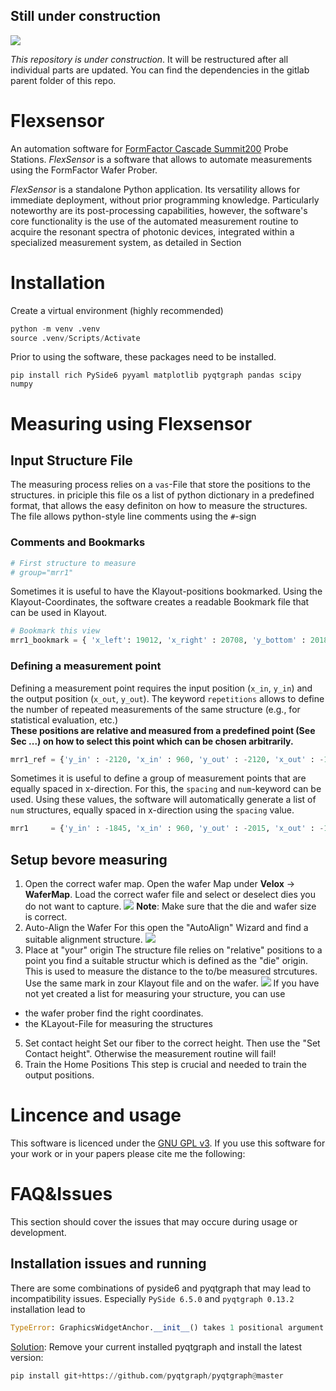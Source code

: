 ## Still under construction
![](https://upload.wikimedia.org/wikipedia/commons/f/f0/Baustelle-mittel.png)

*This repository is under construction*. It will be restructured after all individual parts are updated. 
You can find the dependencies in the gitlab parent folder of this repo.

# Flexsensor


An automation software for [FormFactor Cascade Summit200](https://www.formfactor.com/product/probe-systems/200-mm-systems/summit200/) Probe Stations.
*FlexSensor* is a software that allows to automate measurements using the FormFactor Wafer Prober.

*FlexSensor* is a standalone Python application. Its versatility allows for immediate deployment, without prior programming knowledge. Particularly noteworthy are its post-processing capabilities, however, the software's core functionality is the use of the automated measurement routine to acquire the resonant spectra of photonic devices, integrated within a specialized measurement system, as detailed in Section 

# Installation
Create a virtual environment (highly recommended)
```python
python -m venv .venv
source .venv/Scripts/Activate
```
Prior to using the software, these packages need to be installed.
```
pip install rich PySide6 pyyaml matplotlib pyqtgraph pandas scipy numpy
```

# Measuring using Flexsensor
## Input Structure File
The measuring process relies on a ```vas```-File that store the positions to the structures. in priciple 
this file os a list of python dictionary in a predefined format, that allows the easy definiton
on how to measure the structures. 
The file allows python-style line comments using the ```#```-sign
### Comments and Bookmarks
```python
# First structure to measure  
# group="mrr1"
```
Sometimes it is useful to have the Klayout-positions bookmarked. Using the Klayout-Coordinates, the
software creates a readable Bookmark file that can be used in Klayout.
```python
# Bookmark this view
mrr1_bookmark = { 'x_left': 19012, 'x_right' : 20708, 'y_bottom' : 20185, 'y_top': 21866 }
```
### Defining a measurement point
Defining a measurement point requires the input position (`x_in`, `y_in`) and the output 
position (`x_out`, `y_out`). The keyword `repetitions` allows to define the number of repeated measurements of the same
structure (e.g., for statistical evaluation, etc.)
<br> 
**These positions are relative and measured from a predefined point (See Sec ...) on how
to select this point which can be chosen arbitrarily.**
```python
mrr1_ref = {'y_in' : -2120, 'x_in' : 960, 'y_out' : -2120, 'x_out' : -155, 'repetitions': 2}
```
Sometimes it is useful to define a group of measurement points that are equally spaced in x-direction. For this, the 
`spacing` and `num`-keyword can be used. Using these values, the software will automatically generate a list of 
`num` structures, equally spaced in x-direction using the `spacing` value. 
```python
mrr1     = {'y_in' : -1845, 'x_in' : 960, 'y_out' : -2015, 'x_out' : -155,  'num' : 6, 'spacing' : 100, 'repetitons': 200}
```

## Setup bevore measuring
1. Open the correct wafer map. 
Open the wafer Map under **Velox** -> **WaferMap**. Load the correct wafer file and select or deselect dies you do not 
want to capture. 
![](images/docs_img/open_wafer_map.png)
 **Note**: Make sure that the die and wafer size is correct.
2. Auto-Align the Wafer
 For this open the "AutoAlign" Wizard  and find a suitable alignment structure. 
![](images/docs_img/autoalign_wafer.png)
3. Place at "your" origin
The structure file relies on "relative" positions to a point you
find a suitable structur which is defined as the "die" origin. This is used to  measure the distance to the to/be measured strcutures. Use the same mark in zour Klayout file and on the wafer. 
![](images/docs_img/origina_at_wafer.JPG)
If you have not yet created a list for measuring your structure, you can use 
- the wafer prober find the right coordinates.
- the KLayout-File for measuring the structures
5. Set contact height
Set our fiber to the correct height. Then use the "Set Contact height". Otherwise the measurement routine will fail!
6. Train the Home Positions
This step is crucial and needed to train the output positions.


# Lincence and usage
This software is licenced under the [GNU GPL v3](https://www.gnu.org/licenses/gpl-3.0.de.html). 
If you use this software for your work or in your papers please cite me the following:




# FAQ&Issues
This section should cover the issues that may occure during usage or development. 
## Installation issues and running
There are some combinations of pyside6 and pyqtgraph that may lead to incompatibility
issues. Especially `PySide 6.5.0` and `pyqtgraph 0.13.2` installation lead to 
```python
TypeError: GraphicsWidgetAnchor.__init__() takes 1 positional argument but 2 were given
```
[Solution](https://stackoverflow.com/questions/76005506/pyqtgraphs-graphicswidgetanchor-class-incomplatible-with-pyside6?noredirect=1#comment134055507_76005506):
Remove your current installed pyqtgraph and install the latest version:
```python
pip install git+https://github.com/pyqtgraph/pyqtgraph@master
```